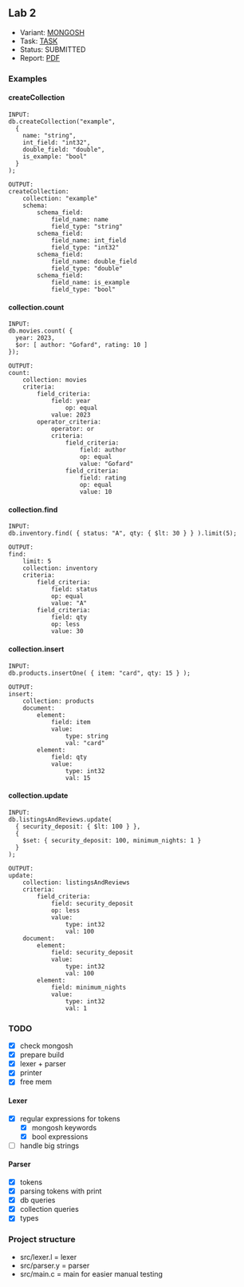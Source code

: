 ## Lab 2
- Variant: [MONGOSH](MONGOSH.md)
- Task: [TASK](TASK.md)
- Status: SUBMITTED
- Report: [PDF](Отчёт%20LLP2.pdf)

### Examples
#### createCollection
```mongodb
INPUT:
db.createCollection("example", 
  {
    name: "string",
    int_field: "int32",
    double_field: "double",
    is_example: "bool"
  } 
);

OUTPUT:
createCollection:
	collection: "example"
	schema:
		schema_field:
			field_name: name
			field_type: "string"
		schema_field:
			field_name: int_field
			field_type: "int32"
		schema_field:
			field_name: double_field
			field_type: "double"
		schema_field:
			field_name: is_example
			field_type: "bool"
```

#### collection.count
```mongodb
INPUT:
db.movies.count( {
  year: 2023,
  $or: [ author: "Gofard", rating: 10 ]
});

OUTPUT:
count:
	collection: movies
	criteria:
		field_criteria:
			field: year
				op: equal
			value: 2023
		operator_criteria:
			operator: or
			criteria:
				field_criteria:
					field: author
					op: equal
					value: "Gofard"
				field_criteria:
					field: rating
					op: equal
					value: 10
```

#### collection.find
```mongodb
INPUT:
db.inventory.find( { status: "A", qty: { $lt: 30 } } ).limit(5);

OUTPUT:
find:
	limit: 5
	collection: inventory
	criteria:
		field_criteria:
			field: status
			op: equal
			value: "A"
		field_criteria:
			field: qty
			op: less
			value: 30
```

#### collection.insert
```mongodb
INPUT:
db.products.insertOne( { item: "card", qty: 15 } );

OUTPUT:
insert:
	collection: products
	document:
		element:
			field: item
			value:
				type: string
				val: "card"
		element:
			field: qty
			value:
				type: int32
				val: 15
```

#### collection.update
```mongodb
INPUT:
db.listingsAndReviews.update(
  { security_deposit: { $lt: 100 } },
  {
    $set: { security_deposit: 100, minimum_nights: 1 }
  }
);

OUTPUT:
update:
	collection: listingsAndReviews
	criteria:
		field_criteria:
			field: security_deposit
			op: less
			value:
				type: int32
				val: 100
	document:
		element:
			field: security_deposit
			value:
				type: int32
				val: 100
		element:
			field: minimum_nights
			value:
				type: int32
				val: 1
```

### TODO
- [x] check mongosh
- [x] prepare build
- [x] lexer + parser
- [x] printer
- [x] free mem

#### Lexer
- [x] regular expressions for tokens
  - [x] mongosh keywords
  - [x] bool expressions
- [ ] handle big strings

#### Parser
- [x] tokens
- [x] parsing tokens with print
- [x] db queries
- [x] collection queries
- [x] types

### Project structure
- src/lexer.l = lexer
- src/parser.y = parser
- src/main.c = main for easier manual testing